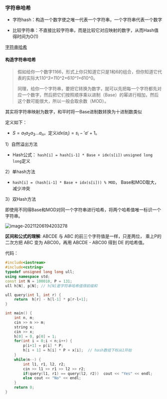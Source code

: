 ### 字符串哈希

- 字符hash：构造一个数字使之唯一代表一个字符串，一个字符串代表一个数字

- 比较字符串：不直接比较字符串，而是比较它对应映射的数字，从而Hash值得时间为O(1)

<a href = "https://blog.csdn.net/Mikchy/article/details/103995537">字符串哈希</a>

#### 构造字符串哈希

>假如给你一个数字1166，形式上你只知道它只是1和6的组合，但你知道它代表的实际大1*10^3+1*10^2+6*10^1+6*10^0。
>
>同理，给你一个字符串，要把它转换为数字，就可以先把每一个字符都先对应一个数字，然后把它们按照顺序乘以进制（Base）的幂进行相加，然后这个数可能很大，所以一般会取余数（MOD）。
>

其实将字符串映射为数字，和平时将一Base进制数转换为十进制数类似

定义如下：

- $S=a_1a_2a_3...a_n$，定义$idx(a_i) = s_i - 'a' + 1$。

1）自然溢出方法

- Hash公式： `hash[i] = hash[i-1] * Base + idx(s[i])` `unsigned long long`定义 

2）单hash方法

- `hash[i] = (hash[i-1] * Base + idx(s[i])) % MOD`， Base和MOD取大，减少冲突

3）双Hash方法

即使用不同得Base和MOD对同一个字符串进行哈希，将两个哈希值唯一标识一个字符串。

![image-20211206194203278](https://cdn.jsdelivr.net/gh/moon-Light404/my-picGo@master/img/202112061942784.png)

**区间和公式的理解**: ABCDE 与 ABC 的前三个字符值是一样，只差两位，
乘上P的二次方把 ABC 变为 ABC00，再用 ABCDE - ABC00 得到 DE 的哈希值。

代码：

```c++
#include<iostream>
#include<cstring>
typedef unsigned long long ull;
using namespace std;
const int N = 100010, P = 131;
ull h[N], p[N]; // h[N]是字符串哈希值得前缀和

ull query(int l, int r) {
    return  h[r] - h[l-1] * p[r-l+1];     
}

int main() {
    int n, m;
    cin >> n >> m;
    string x;
    cin >> x;
    h[0] = 0, p[0] = 1;
    for(int i = 0;i < n;i++) {
        p[i+1] = p[i] * P;
        h[i + 1] = h[i] * P + x[i];  // hash数组下标从1开始
    }
    while(m--) {
        int l1, r1, l2, r2;
        cin >> l1 >> r1 >> l2 >> r2;
        if(query(l1, r1) == query(l2, r2))  cout << "Yes" << endl;
        else cout << "No" << endl;
    }
    return 0;
}
```

